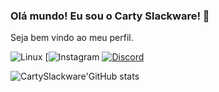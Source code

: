 ### Olá mundo! Eu sou o Carty Slackware! 🫡
Seja bem vindo ao meu perfil.

![Linux](https://img.shields.io/badge/Linux-FCC624?style=for-the-badge&logo=linux&logoColor=black)
[![Instagram](https://img.shields.io/badge/Instagram-E4405F?style=for-the-badge&logo=https://www.instagram.com/slackerman0x01/)
[![Discord](https://img.shields.io/badge/Discord-7289DA?style=for-the-badge&logo=discord&logoColor=white)](https://discord.gg/CTwqaHqq)

![CartySlackware'GitHub stats](https://github-readme-stats.vercel.app/api?username=CartySlackware&show_icons=true&theme=radical)

